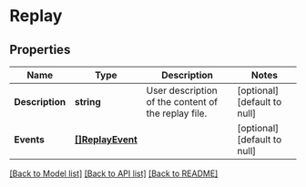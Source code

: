 # Replay

## Properties
Name | Type | Description | Notes
------------ | ------------- | ------------- | -------------
**Description** | **string** | User description of the content of the replay file. | [optional] [default to null]
**Events** | [**[]ReplayEvent**](ReplayEvent.md) |  | [optional] [default to null]

[[Back to Model list]](../README.md#documentation-for-models) [[Back to API list]](../README.md#documentation-for-api-endpoints) [[Back to README]](../README.md)


